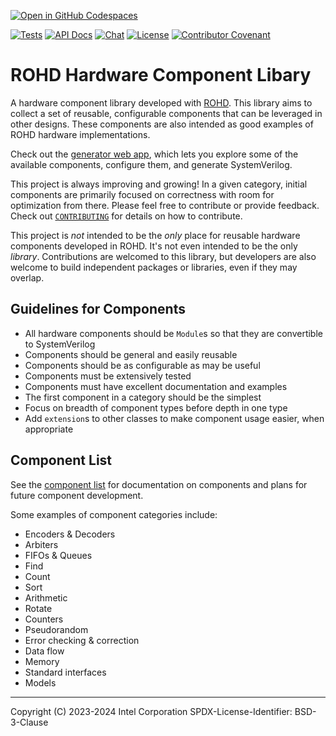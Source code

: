 [![Open in GitHub Codespaces](https://github.com/codespaces/badge.svg)](https://github.com/codespaces/new?hide_repo_select=true&ref=main&repo=621521356)

<!-- [![Generator Web App](https://img.shields.io/badge/Generator_Web_App-live-brightgreen)](https://intel.github.io/rohd-hcl/confapp/) -->
[![Tests](https://github.com/intel/rohd-hcl/actions/workflows/general.yml/badge.svg?event=push)](https://github.com/intel/rohd-hcl/actions/workflows/general.yml)
[![API Docs](https://img.shields.io/badge/API%20Docs-generated-success)](https://intel.github.io/rohd-hcl/rohd_hcl/rohd_hcl-library.html)
[![Chat](https://img.shields.io/discord/1001179329411166267?label=Chat)](https://discord.gg/jubxF84yGw)
[![License](https://img.shields.io/badge/License-BSD--3-blue)](https://github.com/intel/rohd-hcl/blob/main/LICENSE)
[![Contributor Covenant](https://img.shields.io/badge/Contributor%20Covenant-2.1-4baaaa.svg)](https://github.com/intel/rohd-hcl/blob/main/CODE_OF_CONDUCT.md)

# ROHD Hardware Component Libary

A hardware component library developed with [ROHD](https://intel.github.io/rohd-website/). This library aims to collect a set of reusable, configurable components that can be leveraged in other designs. These components are also intended as good examples of ROHD hardware implementations.

Check out the [generator web app](https://intel.github.io/rohd-hcl/confapp/), which lets you explore some of the available components, configure them, and generate SystemVerilog.

This project is always improving and growing! In a given category, initial components are primarily focused on correctness with room for optimization from there. Please feel free to contribute or provide feedback. Check out [`CONTRIBUTING`](https://github.com/intel/rohd-hcl/blob/main/CONTRIBUTING.md) for details on how to contribute.

This project is *not* intended to be the *only* place for reusable hardware components developed in ROHD. It's not even intended to be the only *library*. Contributions are welcomed to this library, but developers are also welcome to build independent packages or libraries, even if they may overlap.

## Guidelines for Components

- All hardware components should be `Module`s so that they are convertible to SystemVerilog
- Components should be general and easily reusable
- Components should be as configurable as may be useful
- Components must be extensively tested
- Components must have excellent documentation and examples
- The first component in a category should be the simplest
- Focus on breadth of component types before depth in one type
- Add `extension`s to other classes to make component usage easier, when appropriate

## Component List

See the [component list](https://github.com/intel/rohd-hcl/blob/main/doc/README.md) for documentation on components and plans for future component development.

Some examples of component categories include:

- Encoders & Decoders
- Arbiters
- FIFOs & Queues
- Find
- Count
- Sort
- Arithmetic
- Rotate
- Counters
- Pseudorandom
- Error checking & correction
- Data flow
- Memory
- Standard interfaces
- Models

----------------

Copyright (C) 2023-2024 Intel Corporation
SPDX-License-Identifier: BSD-3-Clause
